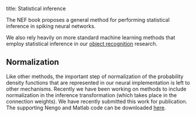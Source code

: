 title: Statistical inference

The NEF book proposes a general method for performing statistical inference in
spiking neural networks.

We also rely heavily on more standard machine learning methods that employ
statistical inference in our [object recognition](/?q=node/12) research.

## Normalization

Like other methods, the important step of normalization of the probability
density functions that are represented in our neural implementation is left to
other mechanisms. Recently we have been working on methods to include
normalization in the inference transformation (which takes place in the
connection weights). We have recently submitted this work for publication. The
supporting Nengo and Matlab code can be downloaded
[here](?q=system/files/published_code.zip).


